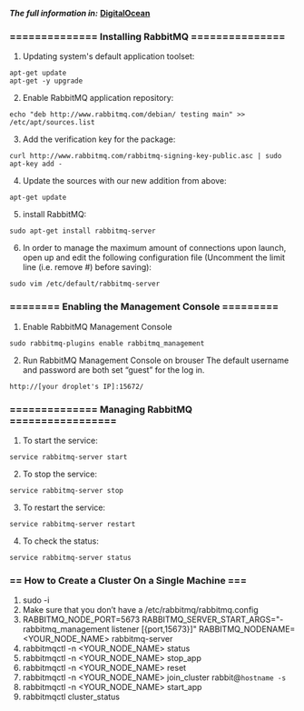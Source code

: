 ***The full information in:*** [**DigitalOcean**](https://www.digitalocean.com/community/tutorials/how-to-install-and-manage-rabbitmq)
### ============== Installing RabbitMQ ===============

1) Updating system's default application toolset:
```
apt-get update
apt-get -y upgrade
```
2) Enable RabbitMQ application repository:
```
echo "deb http://www.rabbitmq.com/debian/ testing main" >> /etc/apt/sources.list
```
3) Add the verification key for the package:
```
curl http://www.rabbitmq.com/rabbitmq-signing-key-public.asc | sudo apt-key add -
```
4) Update the sources with our new addition from above:
```
apt-get update
```
5) install RabbitMQ:
```
sudo apt-get install rabbitmq-server
```
6) In order to manage the maximum amount of connections upon launch, 
   open up and edit the following configuration file 
   (Uncomment the limit line (i.e. remove #) before saving):
```
sudo vim /etc/default/rabbitmq-server
```

### ======== Enabling the Management Console =========

1) Enable RabbitMQ Management Console
```
sudo rabbitmq-plugins enable rabbitmq_management
```
2) Run RabbitMQ Management Console on brouser
   The default username and password are both set “guest” for the log in.
```
http://[your droplet's IP]:15672/
```

### ============== Managing RabbitMQ =================

1) To start the service:
```
service rabbitmq-server start
```
2) To stop the service:
```
service rabbitmq-server stop
```
3) To restart the service:
```
service rabbitmq-server restart
```
4) To check the status:
```
service rabbitmq-server status
```

### == How to Create a Cluster On a Single Machine ===

1) sudo -i
2) Make sure that you don’t have a /etc/rabbitmq/rabbitmq.config
3) RABBITMQ_NODE_PORT=5673 RABBITMQ_SERVER_START_ARGS="-rabbitmq_management listener [{port,15673}]" RABBITMQ_NODENAME=<YOUR_NODE_NAME> rabbitmq-server
4) rabbitmqctl -n <YOUR_NODE_NAME> status
5) rabbitmqctl -n <YOUR_NODE_NAME> stop_app
6) rabbitmqctl -n <YOUR_NODE_NAME> reset
7) rabbitmqctl -n <YOUR_NODE_NAME> join_cluster rabbit@`hostname -s`
8) rabbitmqctl -n <YOUR_NODE_NAME> start_app
9) rabbitmqctl cluster_status
